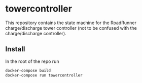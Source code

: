 # towercontroller

This repository contains the state machine for the RoadRunner charge/discharge
tower controller (not to be confused with the charge/discharge controller).

## Install

In the root of the repo run

```bash
docker-compose build
docker-compose run towercontroller
```